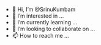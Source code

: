 - 👋 Hi, I’m @SrinuKumbam
- 👀 I’m interested in ...
- 🌱 I’m currently learning ...
- 💞️ I’m looking to collaborate on ...
- 📫 How to reach me ...

<!---
SrinuKumbam/SrinuKumbam is a ✨ special ✨ repository because its `README.md` (this file) appears on your GitHub profile.
You can click the Preview link to take a look at your changes.
--->
